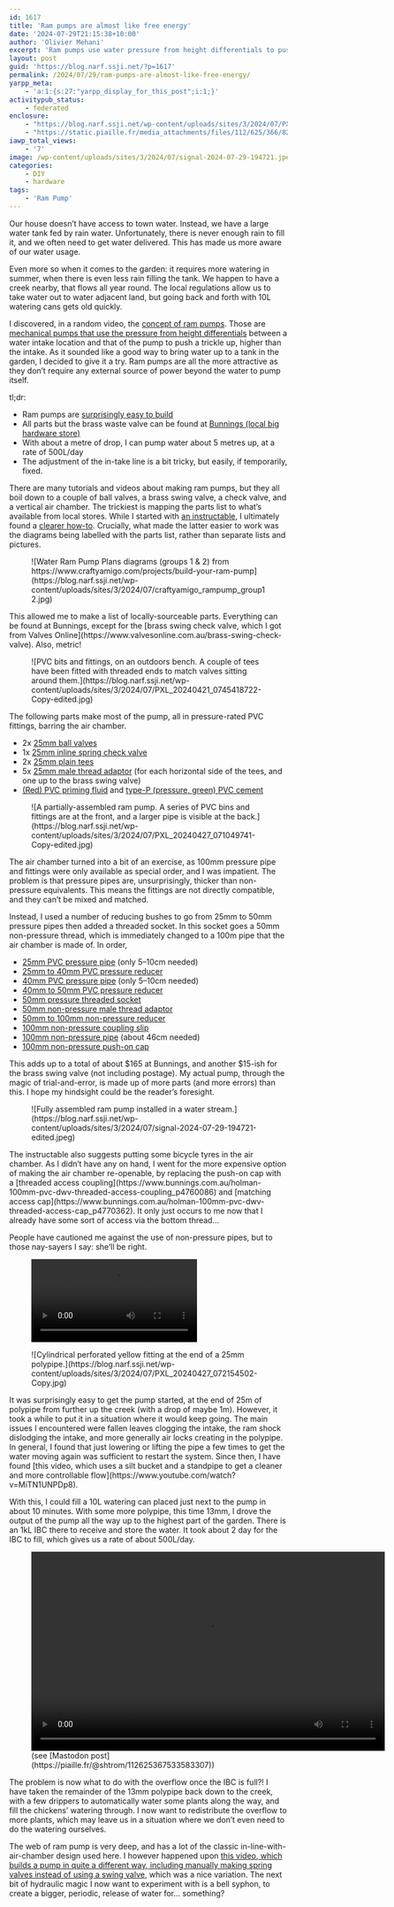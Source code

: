 ```yaml
---
id: 1617
title: 'Ram pumps are almost like free energy'
date: '2024-07-29T21:15:38+10:00'
author: 'Olivier Mehani'
excerpt: 'Ram pumps use water pressure from height differentials to push water up. It''s a good way to bring water up to the garden without an external power source.'
layout: post
guid: 'https://blog.narf.ssji.net/?p=1617'
permalink: /2024/07/29/ram-pumps-are-almost-like-free-energy/
yarpp_meta:
    - 'a:1:{s:27:"yarpp_display_for_this_post";i:1;}'
activitypub_status:
    - federated
enclosure:
    - "https://blog.narf.ssji.net/wp-content/uploads/sites/3/2024/07/PXL_20240518_043717206.TS_.webm\n1334363\nvideo/webm\n"
    - "https://static.piaille.fr/media_attachments/files/112/625/366/828/490/755/original/f3fde242877f4a57.mp4\n6650856\nvideo/mp4\n"
iawp_total_views:
    - '7'
image: /wp-content/uploads/sites/3/2024/07/signal-2024-07-29-194721.jpeg
categories:
    - DIY
    - hardware
tags:
    - 'Ram Pump'
---
```


Our house doesn’t have access to town water. Instead, we have a large water tank fed by rain water. Unfortunately, there is never enough rain to fill it, and we often need to get water delivered. This has made us more aware of our water usage.

Even more so when it comes to the garden: it requires more watering in summer, when there is even less rain filling the tank. We happen to have a creek nearby, that flows all year round. The local regulations allow us to take water out to water adjacent land, but going back and forth with 10L watering cans gets old quickly.

I discovered, in a random video, the [concept of ram pumps](https://en.wikipedia.org/wiki/Hydraulic_ram). Those are [mechanical pumps that use the pressure from height differentials](https://youtu.be/zFdyqTGx32A) between a water intake location and that of the pump to push a trickle up, higher than the intake. As it sounded like a good way to bring water up to a tank in the garden, I decided to give it a try. Ram pumps are all the more attractive as they don’t require any external source of power beyond the water to pump itself.

tl;dr:

- Ram pumps are [surprisingly easy to build](https://piaille.fr/@shtrom/112308885695920573)
- All parts but the brass waste valve can be found at [Bunnings (local big hardware store)](https://www.bunnings.com.au/)
- With about a metre of drop, I can pump water about 5 metres up, at a rate of 500L/day
- The adjustment of the in-take line is a bit tricky, but easily, if temporarily, fixed.

There are many tutorials and videos about making ram pumps, but they all boil down to a couple of ball valves, a brass swing valve, a check valve, and a vertical air chamber. The trickiest is mapping the parts list to what’s available from local stores. While I started with [an instructable](https://www.instructables.com/Hydraulic-Ram-Pump/), I ultimately found a [clearer how-to](https://www.craftyamigo.com/projects/build-your-ram-pump). Crucially, what made the latter easier to work was the diagrams being labelled with the parts list, rather than separate lists and pictures.

<div class="wp-block-image"><figure class="aligncenter size-full is-resized">![Water Ram Pump Plans diagrams (groups 1 & 2) from https://www.craftyamigo.com/projects/build-your-ram-pump](https://blog.narf.ssji.net/wp-content/uploads/sites/3/2024/07/craftyamigo_rampump_group12.jpg)</figure></div>This allowed me to make a list of locally-sourceable parts. Everything can be found at Bunnings, except for the [brass swing check valve, which I got from Valves Online](https://www.valvesonline.com.au/brass-swing-check-valve). Also, metric!

<div class="wp-block-image"><figure class="aligncenter size-large is-resized">![PVC bits and fittings, on an outdoors bench. A couple of tees have been fitted with threaded ends to match valves sitting around them.](https://blog.narf.ssji.net/wp-content/uploads/sites/3/2024/07/PXL_20240421_0745418722-Copy-edited.jpg)</figure></div>The following parts make most of the pump, all in pressure-rated PVC fittings, barring the air chamber.

- 2x [25mm ball valves](https://www.bunnings.com.au/holman-25mm-pvc-ball-valve_p5070438)
- 1x [25mm inline spring check valve](https://www.bunnings.com.au/holman-25mm-pvc-ball-valve_p5070438)
- 2x [25mm plain tees](https://www.bunnings.com.au/holman-25mm-press-pvc-plain-tee_p3142350)
- 5x [25mm male thread adaptor](https://www.bunnings.com.au/holman-25mm-x-1-press-pvc-bsp-male-thread-adaptor_p3142839) (for each horizontal side of the tees, and one up to the brass swing valve)
- [(Red) PVC priming fluid](https://www.bunnings.com.au/protek-500ml-red-priming-fluid_p4750124) and [type-P (pressure, green) PVC cement](https://www.bunnings.com.au/protek-500ml-type-p-green-pvc-cement-for-high-pressure-pipes_p3140035)

<div class="wp-block-image"><figure class="aligncenter size-large is-resized">![A partially-assembled ram pump. A series of PVC bins and fittings are at the front, and a larger pipe is visible at the back.](https://blog.narf.ssji.net/wp-content/uploads/sites/3/2024/07/PXL_20240427_071049741-Copy-edited.jpg)</figure></div>The air chamber turned into a bit of an exercise, as 100mm pressure pipe and fittings were only available as special order, and I was impatient. The problem is that pressure pipes are, unsurprisingly, thicker than non-pressure equivalents. This means the fittings are not directly compatible, and they can’t be mixed and matched.

Instead, I used a number of reducing bushes to go from 25mm to 50mm pressure pipes then added a threaded socket. In this socket goes a 50mm non-pressure thread, which is immediately changed to a 100m pipe that the air chamber is made of. In order,

- [25mm PVC pressure pipe](https://www.bunnings.com.au/holman-25mm-x-1m-class-12-pressure-pvc-pipe_p4770100) (only 5–10cm needed)
- [25mm to 40mm PVC pressure reducer](https://www.bunnings.com.au/holman-40-x-25mm-press-pvc-reducing-coupling_p3141061)
- [40mm PVC pressure pipe](https://www.bunnings.com.au/holman-40mm-x-1m-class-12-press-pvc-pipes_p4750050) (only 5–10cm needed)
- [40mm to 50mm PVC pressure reducer](https://www.bunnings.com.au/holman-50-x-40mm-press-pvc-reducing-bush_p3142318)
- [50mm pressure threaded socket](https://www.bunnings.com.au/holman-50mm-x-2-press-pvc-faucet-socket_p3142245)
- [50mm non-pressure male thread adaptor](https://www.bunnings.com.au/holman-50mm-pvc-dwv-male-threaded-iron-adaptor_p4750158)
- [50mm to 100mm non-pressure reducer](https://www.bunnings.com.au/holman-100-x-50mm-m-f-pvc-dwv-socket-reducer_p4750193)
- [100mm non-pressure coupling slip](https://www.bunnings.com.au/holman-industries-100mm-dwv-pvc-coupling-slip_p4750199)
- [100mm non-pressure pipe](https://www.bunnings.com.au/holman-100mm-x-1m-pvc-dwv-pipe_p4770090) (about 46cm needed)
- [100mm non-pressure push-on cap](https://www.bunnings.com.au/holman-100mm-pvc-dwv-push-on-cap_p4770360)

This adds up to a total of about $165 at Bunnings, and another $15-ish for the brass swing valve (not including postage). My actual pump, through the magic of trial-and-error, is made up of more parts (and more errors) than this. I hope my hindsight could be the reader’s foresight.

<div class="wp-block-image"><figure class="aligncenter size-large is-resized">![Fully assembled ram pump installed in a water stream.](https://blog.narf.ssji.net/wp-content/uploads/sites/3/2024/07/signal-2024-07-29-194721-edited.jpeg)</figure></div>The instructable also suggests putting some bicycle tyres in the air chamber. As I didn’t have any on hand, I went for the more expensive option of making the air chamber re-openable, by replacing the push-on cap with a [threaded access coupling](https://www.bunnings.com.au/holman-100mm-pvc-dwv-threaded-access-coupling_p4760086) and [matching access cap](https://www.bunnings.com.au/holman-100mm-pvc-dwv-threaded-access-cap_p4770362). It only just occurs to me now that I already have some sort of access via the bottom thread…

People have cautioned me against the use of non-pressure pipes, but to those nay-sayers I say: she’ll be right.

<figure class="wp-block-video aligncenter"><video controls="" src="https://blog.narf.ssji.net/wp-content/uploads/sites/3/2024/07/PXL_20240518_043717206.TS_.webm"></video></figure><div class="wp-block-image"><figure class="alignright size-full is-resized">![Cylindrical perforated yellow fitting at the end of a 25mm polypipe.](https://blog.narf.ssji.net/wp-content/uploads/sites/3/2024/07/PXL_20240427_072154502-Copy.jpg)</figure></div>It was surprisingly easy to get the pump started, at the end of 25m of polypipe from further up the creek (with a drop of maybe 1m). However, it took a while to put it in a situation where it would keep going. The main issues I encountered were fallen leaves clogging the intake, the ram shock dislodging the intake, and more generally air locks creating in the polypipe. In general, I found that just lowering or lifting the pipe a few times to get the water moving again was sufficient to restart the system. Since then, I have found [this video, which uses a silt bucket and a standpipe to get a cleaner and more controllable flow](https://www.youtube.com/watch?v=MiTN1UNPDp8).

With this, I could fill a 10L watering can placed just next to the pump in about 10 minutes. With some more polypipe, this time 13mm, I drove the output of the pump all the way up to the highest part of the garden. There is an 1kL IBC there to receive and store the water. It took about 2 day for the IBC to fill, which gives us a rate of about 500L/day.

<figure class="wp-block-embed is-type-rich is-provider-embed-handler wp-block-embed-embed-handler"><div class="wp-block-embed__wrapper"><div class="wp-video" style="width: 640px;"><video class="wp-video-shortcode" controls="controls" height="360" id="video-1617-1" preload="metadata" width="640"><source src="https://static.piaille.fr/media_attachments/files/112/625/366/828/490/755/original/f3fde242877f4a57.mp4?_=1" type="video/mp4"></source>[https://static.piaille.fr/media\_attachments/files/112/625/366/828/490/755/original/f3fde242877f4a57.mp4](https://static.piaille.fr/media_attachments/files/112/625/366/828/490/755/original/f3fde242877f4a57.mp4)</video></div></div><figcaption class="wp-element-caption">(see [Mastodon post](https://piaille.fr/@shtrom/112625367533583307))</figcaption></figure>The problem is now what to do with the overflow once the IBC is full?! I have taken the remainder of the 13mm polypipe back down to the creek, with a few drippers to automatically water some plants along the way, and fill the chickens’ watering through. I now want to redistribute the overflow to more plants, which may leave us in a situation where we don’t even need to do the watering ourselves.

The web of ram pump is very deep, and has a lot of the classic in-line-with-air-chamber design used here. I however happened upon [this video, which builds a pump in quite a different way, including manually making spring valves instead of using a swing valve](https://youtu.be/DFGvAYUc7gM?si=FLzLNDzafXsKFPn7), which was a nice variation. The next bit of hydraulic magic I now want to experiment with is a bell syphon, to create a bigger, periodic, release of water for… something?